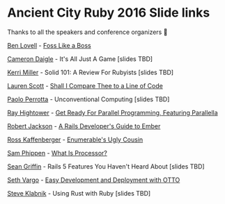 # Ancient City Ruby 2016 Slide links

Thanks to all the speakers and conference organizers :beers:

[Ben Lovell](https://twitter.com/benlovell) - [Foss Like a Boss](https://speakerdeck.com/benlovell/foss-like-a-boss)

[Cameron Daigle](https://twitter.com/camerondaigle) - It's All Just A Game [slides TBD]

[Kerri Miller](https://twitter.com/kerrizor) - Solid 101: A Review For Rubyists [slides TBD]

[Lauren Scott](https://twitter.com/devdame) - [Shall I Compare Thee to a Line of Code](http://www.slideshare.net/laureninwonderland/shall-i-compare-thee-to-a-line-of-code-with-presenter-notes)

[Paolo Perrotta](https://twitter.com/nusco) - Unconventional Computing [slides TBD]

[Ray Hightower](https://twitter.com/RayHightower) - [Get Ready For Parallel Programming, Featuring Parallella](http://rayhightower.com//blog/2016/04/08/ancient-city-ruby-2016/)

[Robert Jackson](https://twitter.com/rwjblue) - [A Rails Developer's Guide to Ember](https://speakerdeck.com/rwjblue/rails-developers-intro-to-ember)

[Ross Kaffenberger](https://twitter.com/rossta) - [Enumerable's Ugly Cousin](https://rossta.net/talks/ruby-enumerator.html)

[Sam Phippen](https://twitter.com/samphippen) - [What Is Processor?](https://speakerdeck.com/samphippen/what-is-processor)

[Sean Griffin](https://twitter.com/sgrif) - Rails 5 Features You Haven't Heard About [slides TBD]

[Seth Vargo](https://twitter.com/sethvargo) - [Easy Development and Deployment with OTTO](https://speakerdeck.com/sethvargo/easy-ruby-development-and-deployment-with-otto)

[Steve Klabnik](https://twitter.com/steveklabnik) - Using Rust with Ruby [slides TBD]
